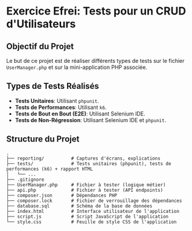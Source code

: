 # Exercice Efrei: Tests pour un CRUD d'Utilisateurs

## Objectif du Projet

Le but de ce projet est de réaliser différents types de tests sur le fichier `UserManager.php` et sur la mini-application PHP associée.

## Types de Tests Réalisés

-   **Tests Unitaires**: Utilisant `phpunit`.
-   **Tests de Performances**: Utilisant `k6`.
-   **Tests de Bout en Bout (E2E)**: Utilisant Selenium IDE.
-   **Tests de Non-Régression**: Utilisant Selenium IDE et `phpunit`.

## Structure du Projet

```plaintext
.
├── reporting/          # Captures d'écrans, explications
├── tests/              # Tests unitaires (phpunit), tests de performances (k6) + rapport HTML
│   └── ...
├── .gitignore
├── UserManager.php     # Fichier à tester (logique métier)
├── api.php             # Fichier à tester (API endpoints)
├── composer.json       # Dépendances PHP
├── composer.lock       # Fichier de verrouillage des dépendances
├── database.sql        # Schéma de la base de données
├── index.html          # Interface utilisateur de l'application
├── script.js           # Script JavaScript de l'application
└── style.css           # Feuille de style CSS de l'application
```





